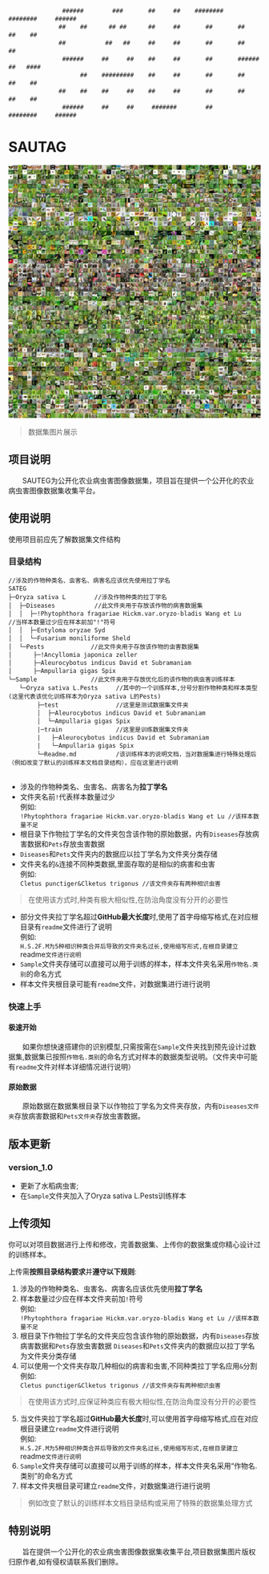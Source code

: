 ```
               ######        ###       ##     ##    ########    ########     ######   
              ##    ##      ## ##      ##     ##       ##       ##          ##    ##  
              ##           ##   ##     ##     ##       ##       ##          ##        
               ######     ##     ##    ##     ##       ##       ######      ##   #### 
                    ##    #########    ##     ##       ##       ##          ##    ##  
              ##    ##    ##     ##    ##     ##       ##       ##          ##    ##  
               ######     ##     ##     #######        ##       ########     ######  

```

# SAUTAG 
![SAUTEG.Oryza sativa L](DataSet.jpg)

>数据集图片展示

## 项目说明

&emsp;&emsp;SAUTEG为公开化农业病虫害图像数据集，项目旨在提供一个公开化的农业病虫害图像数据集收集平台。

## 使用说明

使用项目前应先了解数据集文件结构

### 目录结构

```
//涉及的作物种类名、虫害名、病害名应该优先使用拉丁学名
SATEG
├─Oryza sativa L        //涉及作物种类的拉丁学名
│  ├─Diseases           //此文件夹用于存放该作物的病害数据集
│  │  ├─!Phytophthora fragariae Hickm.var.oryzo-bladis Wang et Lu    //当样本数量过少应在样本前加"!"符号
│  │  ├─Entyloma oryzae Syd
│  │  └─Fusarium moniliforme Sheld
│  └─Pests             //此文件夹用于存放该作物的虫害数据集
│      ├─!Ancyllomia japonica zeller
│      ├─Aleurocybotus indicus David et Subramaniam
│      ├─Ampullaria gigas Spix
└─Sample               //此文件夹用于存放优化后的该作物的病虫害训练样本
   └─Oryza sativa L.Pests     //其中的一个训练样本,分号分割作物种类和样本类型(这里代表该优化训练样本为Oryza sativa L的Pests)
        ├─test                //这里是测试数据集文件夹
        │  ├─Aleurocybotus indicus David et Subramaniam
        │  └─Ampullaria gigas Spix
        |─train               //这里是训练数据集文件夹
        |   ├─Aleurocybotus indicus David et Subramaniam
        |   └─Ampullaria gigas Spix
        └─Readme.md           /该训练样本的说明文档，当对数据集进行特殊处理后（例如改变了默认的训练样本文档目录结构），应在这里进行说明
                              
```

+ 涉及的作物种类名、虫害名、病害名为**拉丁学名**
+ 文件夹名前`!`代表样本数量过少<br>
例如:<br>
`!Phytophthora fragariae Hickm.var.oryzo-bladis Wang et Lu //该样本数量不足`
+ 根目录下作物拉丁学名的文件夹包含该作物的原始数据，内有`Diseases`存放病害数据和`Pets`存放虫害数据
+ `Diseases`和`Pets`文件夹内的数据应以拉丁学名为文件夹分类存储
+ 文件夹名的`&`连接不同种类数据,里面存取的是相似的病害和虫害<br>
例如:<br>
`Cletus punctiger&Clketus trigonus //该文件夹存有两种相识虫害`
>在使用该方式时,种类有极大相似性,在防治角度没有分开的必要性

+ 部分文件夹拉丁学名超过**GitHub最大长度**时,使用了首字母缩写格式,在对应根目录有`readme`文件进行了说明<br>
例如:<br>
`H.S.2F.M为5种相识种类合并后导致的文件夹名过长,使用缩写形式,在根目录建立`readme`文件进行说明`
+ `Sample`文件夹存储可以直接可以用于训练的样本，样本文件夹名采用`作物名.类别`的命名方式
+ 样本文件夹根目录可能有`readme`文件，对数据集进行进行说明

### 快速上手

#### 极速开始

&emsp;&emsp;如果你想快速搭建你的识别模型,只需按需在`Sample`文件夹找到预先设计过数据集,数据集已按照`作物名.类别`的命名方式对样本的数据类型说明。（文件夹中可能有`readme`文件对样本详细情况进行说明）

#### 原始数据

&emsp;&emsp;原始数据在数据集根目录下以作物拉丁学名为文件夹存放，内有`Diseases文件夹`存放病害数据和`Pets文件夹`存放虫害数据。


## 版本更新

### version_1.0

+ 更新了水稻病虫害;
+ 在`Sample`文件夹加入了Oryza sativa L.Pests训练样本

## 上传须知

你可以对项目数据进行上传和修改，完善数据集、上传你的数据集或你精心设计过的训练样本。

上传需**按照目录结构要求**并**遵守以下规则**:
1. 涉及的作物种类名、虫害名、病害名应该优先使用**拉丁学名**
2. 样本数量过少应在样本文件夹前加`!`符号<br>
例如:<br>
`!Phytophthora fragariae Hickm.var.oryzo-bladis Wang et Lu //该样本数量不足`
3. 根目录下作物拉丁学名的文件夹应包含该作物的原始数据，内有`Diseases`存放病害数据和`Pets`存放虫害数据
 `Diseases`和`Pets`文件夹内的数据应以拉丁学名为文件夹分类存储
4. 可以使用一个文件夹存取几种相似的病害和虫害,不同种类拉丁学名应用`&`分割<br>
例如:<br>
`Cletus punctiger&Clketus trigonus //该文件夹存有两种相识虫害`

>在使用该方式时,应保证种类应有极大相似性,在防治角度没有分开的必要性

5. 当文件夹拉丁学名超过**GitHub最大长度**时,可以使用首字母缩写格式,应在对应根目录建立`readme`文件进行说明<br>
例如:<br>
`H.S.2F.M为5种相识种类合并后导致的文件夹名过长,使用缩写形式,在根目录建立`readme`文件进行说明`
6. `Sample`文件夹存储可以直接可以用于训练的样本，样本文件夹名采用“作物名.类别”的命名方式
7. 样本文件夹根目录可建立`readme`文件，对数据集进行进行说明

>例如改变了默认的训练样本文档目录结构或采用了特殊的数据集处理方式

## 特别说明

&emsp;&emsp;旨在提供一个公开化的农业病虫害图像数据集收集平台,项目数据集图片版权归原作者,如有侵权请联系我们删除。